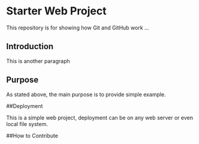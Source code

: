 # Starter Web Project

This repository is for showing how Git and GitHub work ...

## Introduction

This is another paragraph

## Purpose

As stated above, the main purpose is to provide simple example.

##Deployment

This is a simple web project, deployment can be on any web server or even local file system.

##How to Contribute
